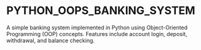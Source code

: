 # PYTHON_OOPS_BANKING_SYSTEM
A simple banking system implemented in Python using Object-Oriented Programming (OOP) concepts. Features include account login, deposit, withdrawal, and balance checking.
